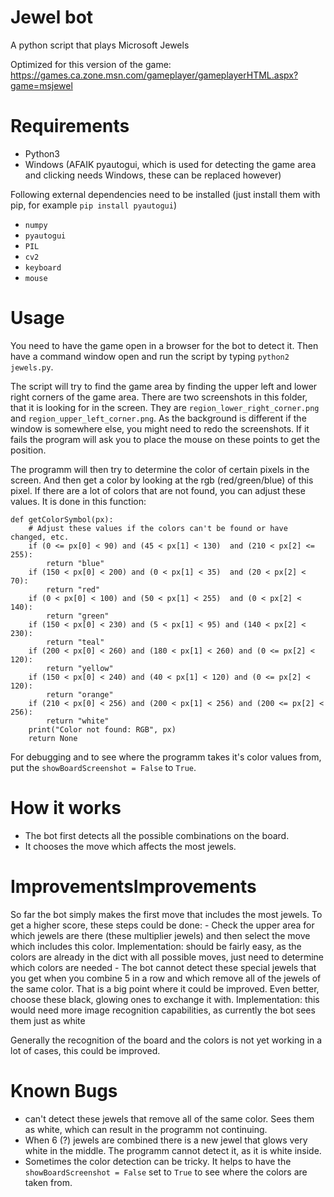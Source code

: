 # Jewel bot
A python script that plays Microsoft Jewels

Optimized for this version of the game: https://games.ca.zone.msn.com/gameplayer/gameplayerHTML.aspx?game=msjewel 


# Requirements
- Python3
- Windows (AFAIK pyautogui, which is used for detecting the game area and clicking needs Windows, these can be replaced however)

Following external dependencies need to be installed (just install them with pip, for example `pip install pyautogui`)
- `numpy`
- `pyautogui`
- `PIL`
- `cv2`
- `keyboard`
- `mouse`

# Usage
You need to have the game open in a browser for the bot to detect it. Then have a command window open and run the script by typing `python2 jewels.py`.

The script will try to find the game area by finding the upper left and lower right corners of the game area. There are two screenshots in this folder, that it is looking for in the screen. They are `region_lower_right_corner.png` and `region_upper_left_corner.png`. As the background is different if the window is somewhere else, you might need to redo the screenshots. If it fails the program will ask you to place the mouse on these points to get the position. 

The programm will then try to determine the color of certain pixels in the screen. And then get a color by looking at the rgb (red/green/blue) of this pixel. If there are a lot of colors that are not found, you can adjust these values. It is done in this function:
```
def getColorSymbol(px):
    # Adjust these values if the colors can't be found or have changed, etc. 
    if (0 <= px[0] < 90) and (45 < px[1] < 130)  and (210 < px[2] <= 255):
        return "blue"
    if (150 < px[0] < 200) and (0 < px[1] < 35)  and (20 < px[2] < 70):
        return "red"
    if (0 < px[0] < 100) and (50 < px[1] < 255)  and (0 < px[2] < 140):
        return "green"
    if (150 < px[0] < 230) and (5 < px[1] < 95) and (140 < px[2] < 230):
        return "teal"
    if (200 < px[0] < 260) and (180 < px[1] < 260) and (0 <= px[2] < 120):
        return "yellow"
    if (150 < px[0] < 240) and (40 < px[1] < 120) and (0 <= px[2] < 120):
        return "orange"
    if (210 < px[0] < 256) and (200 < px[1] < 256) and (200 <= px[2] < 256):
        return "white"
    print("Color not found: RGB", px)
    return None
```
For debugging and to see where the programm takes it's color values from, put the `showBoardScreenshot = False` to `True`.

# How it works
- The bot first detects all the possible combinations on the board.
- It chooses the move which affects the most jewels.

# ImprovementsImprovements
So far the bot simply makes the first move that includes the most jewels. 
To get a higher score, these steps could be done: 
    - Check the upper area for which jewels are there (these multiplier jewels) and then select the move which includes this color. 
    Implementation: should be fairly easy, as the colors are already in the dict with all possible moves, just need to determine which colors are needed
    - The bot cannot detect these special jewels that you get when you combine 5 in a row and which remove all of the jewels of the same color. That is a big point where it could be improved. Even better, choose these black, glowing ones to exchange it with. 
    Implementation: this would need more image recognition capabilities, as currently the bot sees them just as white

Generally the recognition of the board and the colors is not yet working in a lot of cases, this could be improved.

# Known Bugs
- can't detect these jewels that remove all of the same color. Sees them as white, which can result in the programm not continuing. 
- When 6 (?) jewels are combined there is a new jewel that glows very white in the middle. The programm cannot detect it, as it is white inside.
- Sometimes the color detection can be tricky. It helps to have the `showBoardScreenshot = False` set to `True` to see where the colors are taken from. 

# 